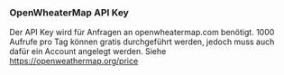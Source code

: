 ### OpenWheaterMap API Key

Der API Key wird für Anfragen an openwheatermap.com benötigt.
1000 Aufrufe pro Tag können gratis durchgeführt werden, jedoch muss auch dafür ein Account angelegt werden.
Siehe https://openweathermap.org/price